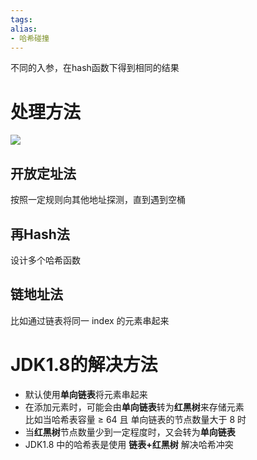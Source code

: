 ```yaml
---
tags: 
alias:
- 哈希碰撞
---
```

不同的入参，在hash函数下得到相同的结果
# 处理方法
![](https://img-blog.csdnimg.cn/img_convert/af4ee6af33708aa2dcea69b3707a02e2.png)

## 开放定址法
按照一定规则向其他地址探测，直到遇到空桶
## 再Hash法
设计多个哈希函数
## 链地址法
比如通过链表将同一 index 的元素串起来
# JDK1.8的解决方法
-   默认使用**单向链表**将元素串起来
-   在添加元素时，可能会由**单向链表**转为**红黑树**来存储元素  
    比如当哈希表容量 ≥ 64 且 单向链表的节点数量大于 8 时
-   当**红黑树**节点数量少到一定程度时，又会转为**单向链表**
-   JDK1.8 中的哈希表是使用 **链表+红黑树** 解决哈希冲突

